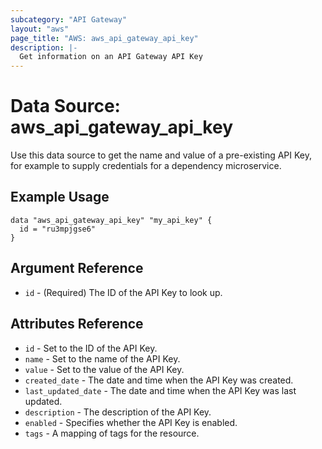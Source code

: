 ```yaml
---
subcategory: "API Gateway"
layout: "aws"
page_title: "AWS: aws_api_gateway_api_key"
description: |-
  Get information on an API Gateway API Key
---
```


# Data Source: aws_api_gateway_api_key

Use this data source to get the name and value of a pre-existing API Key, for
example to supply credentials for a dependency microservice.

## Example Usage

```hcl
data "aws_api_gateway_api_key" "my_api_key" {
  id = "ru3mpjgse6"
}
```

## Argument Reference

 * `id` - (Required) The ID of the API Key to look up.

## Attributes Reference

 * `id` - Set to the ID of the API Key.
 * `name` - Set to the name of the API Key.
 * `value` - Set to the value of the API Key.
 * `created_date` - The date and time when the API Key was created.
 * `last_updated_date` - The date and time when the API Key was last updated.
 * `description` - The description of the API Key.
 * `enabled` - Specifies whether the API Key is enabled.
 * `tags` - A mapping of tags for the resource.
